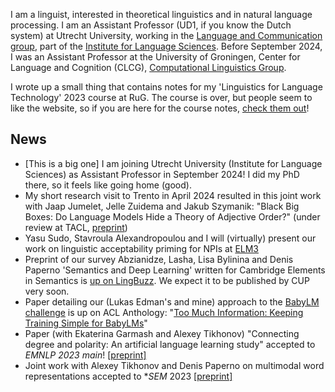 I am a linguist, interested in theoretical linguistics and in natural language processing. I am an Assistant Professor (UD1, if you know the Dutch system) at Utrecht University, working in the [Language and Communication group](https://www.uu.nl/en/research/institute-for-language-sciences/research/language-and-communication), part of the [Institute for Language Sciences](https://www.uu.nl/en/research/institute-for-language-sciences). Before September 2024, I was an Assistant Professor at the University of Groningen, Center for Language and Cognition (CLCG), [Computational Linguistics Group](https://www.rug.nl/research/clcg/research/cl/). 

<!--- 
Before, I was an NLP / ML engineer at [Bookarang](https://www.bookarang.com/en/), Amsterdam. Prior to that, I worked at Leiden University Centre for Linguistics, leading my NWO VENI project called Number Words. In 2013-2016, I was a postdoc at the Meertens Institute, Amsterdam, working on cross-linguistic variation in morphosyntax of numerals. My dissertation entitled The Grammar of Standards [[pdf]](http://dspace.library.uu.nl/bitstream/handle/1874/296572/bylinina.pdf) was written in Utrecht Institute for Linguistics OTS and defended in 2014.
--->

I wrote up a small thing that contains notes for my 'Linguistics for Language Technology' 2023 course at RuG. The course is over, but people seem to like the website, so if you are here for the course notes, [check them out](https://bylinina.github.io/ling_course/)!

## News

- \[This is a big one\] I am joining Utrecht University (Institute for Language Sciences) as Assistant Professor in September 2024! I did my PhD there, so it feels like going home (good).
- My short research visit to Trento in April 2024 resulted in this joint work with Jaap Jumelet, Jelle Zuidema and Jakub Szymanik: "Black Big Boxes: Do Language Models Hide a Theory of Adjective Order?" (under review at TACL, [preprint](https://arxiv.org/abs/2407.02136))
- Yasu Sudo, Stavroula Alexandropoulou and I will (virtually) present our work on linguistic acceptability priming for NPIs at [ELM3](https://www.elm-conference.net/archive/elm-3-2024/)
- Preprint of our survey Abzianidze, Lasha, Lisa Bylinina and Denis Paperno 'Semantics and Deep Learning' written for Cambridge Elements in Semantics is [up on LingBuzz](https://lingbuzz.net/lingbuzz/007736). We expect it to be published by CUP very soon.
- Paper detailing our (Lukas Edman's and mine) approach to the [BabyLM challenge](https://babylm.github.io/) is up on ACL Anthology: "[Too Much Information: Keeping Training Simple for BabyLMs](https://aclanthology.org/2023.conll-babylm.8/)"
- Paper (with Ekaterina Garmash and Alexey Tikhonov) "Connecting degree and polarity: An artificial language learning study" accepted to _EMNLP 2023 main_! [[preprint]](https://arxiv.org/abs/2109.06333)
- Joint work with Alexey Tikhonov and Denis Paperno on multimodal word representations accepted to \*_SEM_ 2023 [[preprint]](https://arxiv.org/abs/2306.02348)

<!---
- I joined the CompLing group in Groningen as Assistant Professor! Starting 1 Dec 2022.
- Paper on polarity in multilingual models accepted to CogSci2022: "[The driving forces of polarity-sensitivity: Experiments with multilingual pre-trained neural language models](https://escholarship.org/uc/item/9xj2t25t)".
- My paper with Alexey Tikhonov has been accepted to _ACL 2022_ main conference! Here it is: "[Transformers in the loop: Polarity in neural models of language](https://aclanthology.org/2022.acl-long.455/)".
- On the 14th June 2022, I presented my recent work at the [Computational Linguistics Seminar](http://projects.illc.uva.nl/LaCo/CLS/), ILLC, University of Amsterdam.
- I presented my recent joint work with Alexey Tikhonov on artificial language learning applied to multilingual pre-trained language models at [ILFC Seminar](https://gdr-lift.loria.fr/monthy-online-ilfc-seminar/) (CNRS, Paris) and at the "[Jabberwocky Words in Linguistics](https://www.umass.edu/languageacquisition/jabberwocky-words-linguistics-workshop-feb-11-12-umass-unibuc)" workshop (UniBuc & UMass Amherst).
- Two large-scale COVID-related psychology studies I contributed to a bit are ready: [one](https://www.nature.com/articles/s41562-021-01173-x) published  _Nature Human Behaviour_, [one more]([https://doi.org/10.31234/osf.io/n3dyf](https://www.pnas.org/doi/abs/10.1073/pnas.2111091119) published by _PNAS_; [yet one more](https://link.springer.com/article/10.1007/s42761-022-00128-3) appeared in _Affective Science_.
- The video of my keynote at _Sinn und Bedeutung 25_ (Sept 2020) is available online: "[Existence and Plurality](https://osf.io/k97bz/)".
--->
